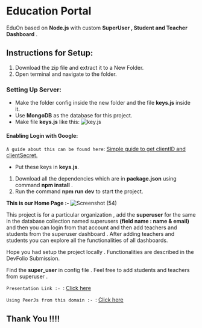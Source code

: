 # Education Portal
EduOn based on **Node.js**  with custom **SuperUser , Student and Teacher Dashboard** .
## Instructions for Setup:
1. Download the zip file and extract it to a New Folder.
2. Open terminal and navigate to the folder.
  ### Setting Up Server:
   * Make the folder config inside the new folder and the file **keys.js** inside it.
   * Use **MongoDB** as the database for this project.
   * Make file **keys.js** like this: ![key.js](https://user-images.githubusercontent.com/54629424/79287275-e9e38e80-7ee0-11ea-8041-9f8dd3ab330f.png)

 #### Enabling Login with Google:
  `A guide about this can be found here`: [Simple guide to get clientID and clientSecret.](https://developers.google.com/adwords/api/docs/guides/authentication)
   * Put these keys in **keys.js**.
1. Download all the dependencies which are in **package.json** using command **npm install** .
1. Run the command **npm run dev** to start the project.

**This is our Home Page :-**
![Screenshot (54)](https://user-images.githubusercontent.com/54629424/92310556-5153c500-efcd-11ea-9035-d742d1f4b4a7.png)

This project is for a particular organization , add the **superuser** for the same in the database collection named superusers **(field name : name & email)** and then you can login from that account and then add teachers and students from the superuser dashboard . 
After adding teachers and students you can explore all the functionalities of all dashboards.

Hope you had setup the project locally . Functionalities are described in the DevFolio Submission.

Find the **super_user** in config file . Feel free to add students and teachers from superuser .

`Presentation Link :- `: [Click here](https://docs.google.com/presentation/d/15WAub5ldWeMs-Hjag1PWxJh1dwYY41rhazj-YsyKDtg/edit?usp=sharing)

`Using PeerJs from this domain :- `: [Click here](https://github.com/harshitg00/peerjs_EduOn)

## Thank You !!!!

